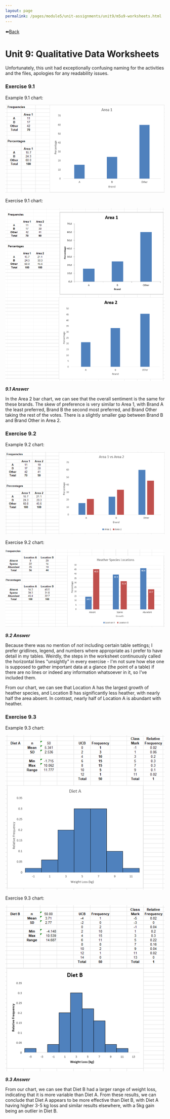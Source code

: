 ```yaml
---
layout: page
permalink: /pages/module5/unit-assignments/unit9/m5u9-worksheets.html
---
```


⬅️[Back](/pages/module5/unit-assignments/unit9/m5u9.html)

# Unit 9: Qualitative Data Worksheets

Unfortunately, this unit had exceptionally confusing naming for the activities and the files, apologies for any readability issues.

### Exercise 9.1

Example 9.1 chart:

![example 9.1 bar chart](images/example_9.1.png)

Exercise 9.1 chart:

![exercise 9.1 bar chart](images/exercise_9.1.png)

__*9.1 Answer*__

In the Area 2 bar chart, we can see that the overall sentiment is the same for these brands. The skew of preference is very similar to Area 1, with Brand A the least preferred, Brand B the second most preferred, and Brand Other taking the rest of the votes. There is a slightly smaller gap between Brand B and Brand Other in Area 2.

### Exercise 9.2

Example 9.2 chart:

![example 9.2 bar chart](images/example_9.2.png)

Exercise 9.2 chart:

![exercise 9.2 bar chart](images/exercise_9.2.png)

__*9.2 Answer*__

Because there was no mention of *not* including certain table settings; I prefer gridlines, legend, and numbers where appropriate as I prefer to have detail in my tables. Weirdly, the steps in the worksheet continuously called the horizontal lines "unsightly" in every exercise - I'm not sure how else one is supposed to gather important data at a glance (the point of a table) if there are no lines or indeed any information whatsoever in it, so I've included them.

From our chart, we can see that Location A has the largest growth of heather species, and Location B has significantly less heather, with nearly half the area absent. In contrast, nearly half of Location A is abundant with heather.

### Exercise 9.3

Example 9.3 chart:

![example 9.3 bar chart](images/example_9.3.png)

Exercise 9.3 chart:

![exercise 9.3 bar chart](images/exercise_9.3.png)

__*9.3 Answer*__

From our chart, we can see that Diet B had a larger range of weight loss, indicating that it is more variable than Diet A. From these results, we can conclude that Diet A appears to be more effective than Diet B, with Diet A having higher 3-5 kg loss and similar results elsewhere, with a 5kg gain being an outlier in Diet B.


